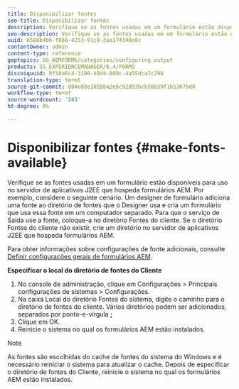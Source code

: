 ```yaml
---
title: Disponibilizar fontes
seo-title: Disponibilizar fontes
description: Verifique se as fontes usadas em um formulário estão disponíveis para uso no servidor de aplicativos J2EE que hospeda formulários AEM.
seo-description: Verifique se as fontes usadas em um formulário estão disponíveis para uso no servidor de aplicativos J2EE que hospeda formulários AEM.
uuid: 6588b4b6-f866-4253-91c8-3aa174340e8c
contentOwner: admin
content-type: reference
geptopics: SG_AEMFORMS/categories/configuring_output
products: SG_EXPERIENCEMANAGER/6.4/FORMS
discoiquuid: 9f58a6c4-3190-49d4-800c-4a55dca7c296
translation-type: tm+mt
source-git-commit: d04e08e105bba2e6c92d93bcb58839f1b5307bd8
workflow-type: tm+mt
source-wordcount: '243'
ht-degree: 0%

---
```



# Disponibilizar fontes {#make-fonts-available}

Verifique se as fontes usadas em um formulário estão disponíveis para uso no servidor de aplicativos J2EE que hospeda formulários AEM. Por exemplo, considere o seguinte cenário. Um designer de formulário adiciona uma fonte ao diretório de fontes que o Designer usa e cria um formulário que usa essa fonte em um computador separado. Para que o serviço de Saída use a fonte, coloque-a no diretório Fontes do cliente. Se o diretório Fontes do cliente não existir, crie um diretório no servidor de aplicativos J2EE que hospeda formulários AEM.

Para obter informações sobre configurações de fonte adicionais, consulte [Definir configurações gerais de formulários AEM](/help/forms/using/admin-help/configure-general-aem-forms-settings.md#configure-general-aem-forms-settings).

**Especificar o local do diretório de fontes do Cliente**

1. No console de administração, clique em Configurações > Principais configurações de sistemas > Configurações.
1. Na caixa Local do diretório Fontes do sistema, digite o caminho para o diretório de fontes do cliente. Vários diretórios podem ser adicionados, separados por ponto-e-vírgula **;**
1. Clique em OK.
1. Reinicie o sistema no qual os formulários AEM estão instalados.

>[!NOTE]
>
>As fontes são escolhidas do cache de fontes do sistema do Windows e é necessário reiniciar o sistema para atualizar o cache. Depois de especificar o diretório de fontes do Cliente, reinicie o sistema no qual os formulários AEM estão instalados.

